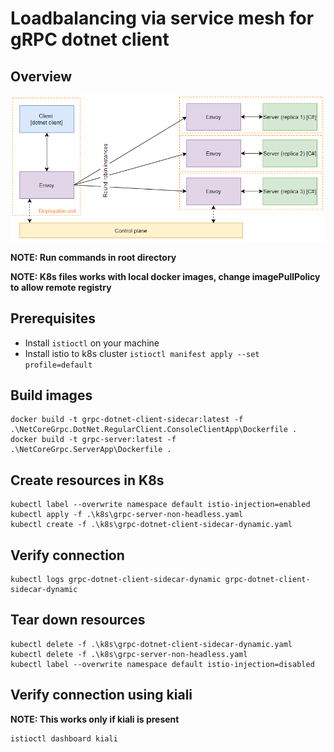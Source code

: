 # Loadbalancing via service mesh for gRPC dotnet client

## Overview

![Overview](./overview.PNG)

__NOTE: Run commands in root directory__

__NOTE: K8s files works with local docker images, change imagePullPolicy to allow remote registry__

## Prerequisites

- Install `istioctl` on your machine
- Install istio to k8s cluster `istioctl manifest apply --set profile=default`

## Build images
```
docker build -t grpc-dotnet-client-sidecar:latest -f .\NetCoreGrpc.DotNet.RegularClient.ConsoleClientApp\Dockerfile .
docker build -t grpc-server:latest -f .\NetCoreGrpc.ServerApp\Dockerfile .
```

## Create resources in K8s
```
kubectl label --overwrite namespace default istio-injection=enabled
kubectl apply -f .\k8s\grpc-server-non-headless.yaml
kubectl create -f .\k8s\grpc-dotnet-client-sidecar-dynamic.yaml
```

## Verify connection
```
kubectl logs grpc-dotnet-client-sidecar-dynamic grpc-dotnet-client-sidecar-dynamic
```

## Tear down resources
```
kubectl delete -f .\k8s\grpc-dotnet-client-sidecar-dynamic.yaml
kubectl delete -f .\k8s\grpc-server-non-headless.yaml
kubectl label --overwrite namespace default istio-injection=disabled
```

## Verify connection using kiali

__NOTE: This works only if kiali is present__ 

```
istioctl dashboard kiali
```